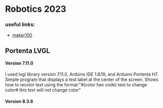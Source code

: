 # Robotics 2023
### useful links: 
* [maker100](https://github.com/hpssjellis/maker100)

## Portenta LVGL
#### Version 7.11.0
I used lvgl library version 7.11.0, Arduino IDE 1.8.19, and Arduino Portenta H7.
Simple program that displays a test label at the center of the screen. Shows how to recolor text using the format:"#(color hex code) text to change color# this text will not change color"

#### Version 8.3.6
